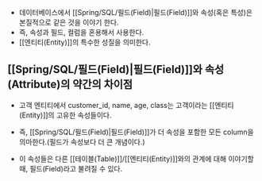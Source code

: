 - 데이터베이스에서 [[Spring/SQL/필드(Field)|필드(Field)]]와 속성(혹은 특성)은 본질적으로 같은 것을 이야기 한다. 
- 즉, 속성과 필드, 컬럼을 혼용해서 사용한다.
- [[엔티티(Entity)]]의 특수한 성질을 의미한다.


## [[Spring/SQL/필드(Field)|필드(Field)]]와 속성(Attribute)의 약간의 차이점

- 고객 엔티티에서 customer_id, name, age, class는 고객이라는 [[엔티티(Entity)]]의 고유한 속성들이다.
- 즉, [[Spring/SQL/필드(Field)|필드(Field)]]가 더 속성을 포함한 모든 column을 의마한다.(필드가 속성보다 더 큰 개념이다.)

- 이 속성들은 다른 [[테이블(Table)]]/[[엔티티(Entity)]]와의 관계에 대해 이야기할 때, 필드(Field)라고 불려질 수 있다.